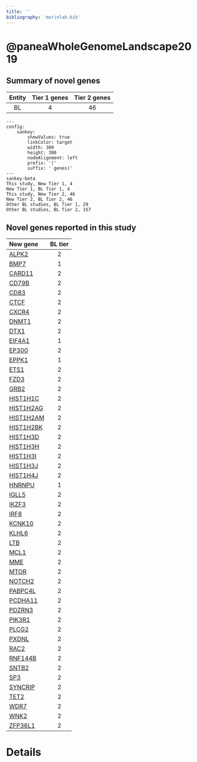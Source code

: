 ```yaml
---
title: ''
bibliography: 'morinlab.bib'
---
```


# @paneaWholeGenomeLandscape2019
## Summary of novel genes

|Entity| Tier 1 genes| Tier 2 genes|
|:-:|:-:|:-:|
|BL|4|46|
```mermaid
---
config:
    sankey:
        showValues: true
        linkColor: target
        width: 300
        height: 300
        nodeAlignment: left
        prefix: '('
        suffix: ' genes)'
---
sankey-beta
This study, New Tier 1, 4
New Tier 1, BL Tier 1, 4
This study, New Tier 2, 46
New Tier 2, BL Tier 2, 46
Other BL studies, BL Tier 1, 29
Other BL studies, BL Tier 2, 157
```


## Novel genes reported in this study

|New gene|BL tier|
|:-|:-:|
|[ALPK2](ALPK2)|2 |
|[BMP7](BMP7)|1 |
|[CARD11](CARD11)|2 |
|[CD79B](CD79B)|2 |
|[CD83](CD83)|2 |
|[CTCF](CTCF)|2 |
|[CXCR4](CXCR4)|2 |
|[DNMT1](DNMT1)|2 |
|[DTX1](DTX1)|2 |
|[EIF4A1](EIF4A1)|1 |
|[EP300](EP300)|2 |
|[EPPK1](EPPK1)|1 |
|[ETS1](ETS1)|2 |
|[FZD3](FZD3)|2 |
|[GRB2](GRB2)|2 |
|[HIST1H1C](HIST1H1C)|2 |
|[HIST1H2AG](HIST1H2AG)|2 |
|[HIST1H2AM](HIST1H2AM)|2 |
|[HIST1H2BK](HIST1H2BK)|2 |
|[HIST1H3D](HIST1H3D)|2 |
|[HIST1H3H](HIST1H3H)|2 |
|[HIST1H3I](HIST1H3I)|2 |
|[HIST1H3J](HIST1H3J)|2 |
|[HIST1H4J](HIST1H4J)|2 |
|[HNRNPU](HNRNPU)|1 |
|[IGLL5](IGLL5)|2 |
|[IKZF3](IKZF3)|2 |
|[IRF8](IRF8)|2 |
|[KCNK10](KCNK10)|2 |
|[KLHL6](KLHL6)|2 |
|[LTB](LTB)|2 |
|[MCL1](MCL1)|2 |
|[MME](MME)|2 |
|[MTOR](MTOR)|2 |
|[NOTCH2](NOTCH2)|2 |
|[PABPC4L](PABPC4L)|2 |
|[PCDHA11](PCDHA11)|2 |
|[PDZRN3](PDZRN3)|2 |
|[PIK3R1](PIK3R1)|2 |
|[PLCG2](PLCG2)|2 |
|[PXDNL](PXDNL)|2 |
|[RAC2](RAC2)|2 |
|[RNF144B](RNF144B)|2 |
|[SNTB2](SNTB2)|2 |
|[SP3](SP3)|2 |
|[SYNCRIP](SYNCRIP)|2 |
|[TET2](TET2)|2 |
|[WDR7](WDR7)|2 |
|[WNK2](WNK2)|2 |
|[ZFP36L1](ZFP36L1)|2 |

# Details


